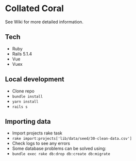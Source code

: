# Collated Coral

See Wiki for more detailed information.

## Tech

- Ruby
- Rails 5.1.4
- Vue
- Vuex

## Local development

- Clone repo
- `bundle install`
- `yarn install`
- `rails s`

## Importing data

- Import projects rake task
- `rake import:projects['lib/data/seed/30-clean-data.csv']`
- Check logs to see any errors
- Some database problems can be solved using:
- `bundle exec rake db:drop db:create db:migrate`
